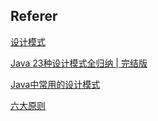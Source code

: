 ## Referer

[设计模式](https://zhuanlan.zhihu.com/p/93770973)

[Java 23种设计模式全归纳 | 完结版](https://cloud.tencent.com/developer/article/1602270)

[Java中常用的设计模式](https://blog.csdn.net/sugar_no1/article/details/88317950)

[六大原则](https://zhuanlan.zhihu.com/p/93770973)

```markdown
```